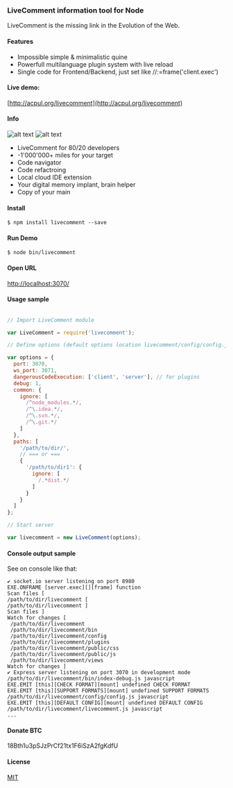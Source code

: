 
### LiveComment information tool for Node

LiveComment is the missing link in the Evolution of the Web.

#### Features

* Impossible simple & minimalistic quine
* Powerfull multilanguage plugin system with live reload
* Single code for Frontend/Backend, just set like //:=frame('client.exec')

#### Live demo:

[http://acpul.org/livecomment](http://acpul.org/livecomment)

#### Info

![alt text]( https://cdn.rawgit.com/d08ble/media/master/screen0.png "LiveComment inside")
![alt text]( http://41.media.tumblr.com/d84b3498f829138b0742429bf9841e2e/tumblr_nn08gkQe8v1ut3bxko1_1280.jpg "LightTable+LiveComment")

* LiveComment for 80/20 developers
* -1'000'000+ miles for your target
* Code navigator
* Code refactroing
* Local cloud IDE extension
* Your digital memory implant, brain helper
* Copy of your main

#### Install

```
$ npm install livecomment --save
```

#### Run Demo

```
$ node bin/livecomment
```

#### Open URL

[http://localhost:3070/](http://localhost:3070/)

#### Usage sample 

```javascript

// Import LiveComment module

var LiveComment = require('livecomment');

// Define options (default options location livecomment/config/config.js)

var options = {
  port: 3070,
  ws_port: 3071,
  dangerousCodeExecution: ['client', 'server'], // for plugins
  debug: 1,
  common: {
    ignore: [
      /^node_modules.*/,
      /^\.idea.*/,
      /^\.svn.*/,
      /^\.git.*/
    ]
  },
  paths: [
    '/path/to/dir/',
    // === or ===
    {
      '/path/to/dir1': {
        ignore: [
          /.*dist.*/
        ]
      }
    }
  ]
};

// Start server

var livecomment = new LiveComment(options);

```
#### Console output sample
See on console like that:
```
✔ socket.io server listening on port 8980
EXE.ONFRAME [server.exec][][frame] function
Scan files [
/path/to/dir/livecomment [
/path/to/dir/livecomment ]
Scan files ]
Watch for changes [
 /path/to/dir/livecomment
 /path/to/dir/livecomment/bin
 /path/to/dir/livecomment/config
 /path/to/dir/livecomment/plugins
 /path/to/dir/livecomment/public/css
 /path/to/dir/livecomment/public/js
 /path/to/dir/livecomment/views
Watch for changes ]
✔ Express server listening on port 3070 in development mode
/path/to/dir/livecomment/bin/index-debug.js javascript
EXE.EMIT [this][CHECK FORMAT][mount] undefined CHECK FORMAT
EXE.EMIT [this][SUPPORT FORMATS][mount] undefined SUPPORT FORMATS
/path/to/dir/livecomment/config/config.js javascript
EXE.EMIT [this][DEFAULT CONFIG][mount] undefined DEFAULT CONFIG
/path/to/dir/livecomment/livecomment.js javascript
...
```

#### Donate BTC

18Bth1u3pSJzPrCf21tx1F6iSzA2fgKdfU

#### License

[MIT](https://github.com/d08ble/livecomment/blob/master/LICENSE)
